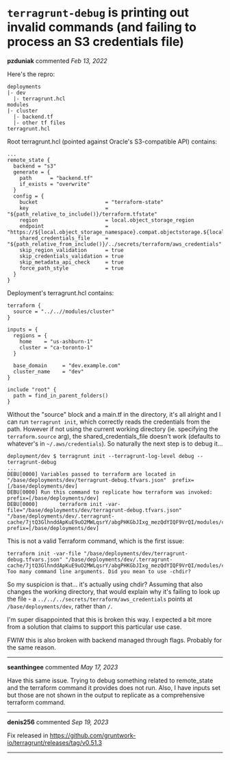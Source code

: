 # `terragrunt-debug` is printing out invalid commands (and failing to process an S3 credentials file)

**pzduniak** commented *Feb 13, 2022*

Here's the repro:
```
deployments
|- dev
  |- terragrunt.hcl
modules
|- cluster
  |- backend.tf
  |- other tf files
terragrunt.hcl
```

Root terragrunt.hcl (pointed against Oracle's S3-compatible API) contains:
```
...
remote_state {
  backend = "s3"
  generate = {
    path      = "backend.tf"
    if_exists = "overwrite"
  }
  config = {
    bucket                      = "terraform-state"
    key                         = "${path_relative_to_include()}/terraform.tfstate"
    region                      = local.object_storage_region
    endpoint                    = "https://${local.object_storage_namespace}.compat.objectstorage.${local.object_storage_region}.oraclecloud.com"
    shared_credentials_file     = "${path_relative_from_include()}/../secrets/terraform/aws_credentials"
    skip_region_validation      = true
    skip_credentials_validation = true
    skip_metadata_api_check     = true
    force_path_style            = true
  }
}
```

Deployment's terragrunt.hcl contains:
```
terraform {
  source = "../..//modules/cluster"
}

inputs = {
  regions = {
    home    = "us-ashburn-1"
    cluster = "ca-toronto-1"
  }

  base_domain     = "dev.example.com"
  cluster_name    = "dev"
}

include "root" {
  path = find_in_parent_folders()
}
```

Without the "source" block and a main.tf in the directory, it's all alright and I can run `terragrunt init`, which correctly reads the credentials from the path. However if not using the current working directory (ie. specifying the `terraform.source` arg), the shared_credentials_file doesn't work (defaults to whatever's in `~/.aws/credentials`). So naturally the next step is to debug it...

```
deployment/dev $ terragrunt init --terragrunt-log-level debug --terragrunt-debug
...
DEBU[0000] Variables passed to terraform are located in "/base/deployments/dev/terragrunt-debug.tfvars.json"  prefix=[/base/deployments/dev]
DEBU[0000] Run this command to replicate how terraform was invoked:  prefix=[/base/deployments/dev]
DEBU[0000]       terraform init -var-file="/base/deployments/dev/terragrunt-debug.tfvars.json" "/base/deployments/dev/.terragrunt-cache/7jtQ3GlhnddApKuE9uO2MWLqsrY/abgPHKGbJIxg_mezQdYIQF9VrQI/modules/cluster"  prefix=[/base/deployments/dev]
```
This is not a valid Terraform command, which is the first issue:
```
terraform init -var-file "/base/deployments/dev/terragrunt-debug.tfvars.json" "/base/deployments/dev/.terragrunt-cache/7jtQ3GlhnddApKuE9uO2MWLqsrY/abgPHKGbJIxg_mezQdYIQF9VrQI/modules/cluster"
Too many command line arguments. Did you mean to use -chdir?
```
So my suspicion is that... it's actually using chdir? Assuming that also changes the working directory, that would explain why it's failing to look up the file - a `../../../secrets/terraform/aws_credentials` points at `/base/deployments/dev`, rather than `/`.

I'm super disappointed that this is broken this way. I expected a bit more from a solution that claims to support this particular use case.

FWIW this is also broken with backend managed through flags. Probably for the same reason.
<br />
***


**seanthingee** commented *May 17, 2023*

Have this same issue. Trying to debug something related to remote_state and the terraform command it provides does not run. Also, I have inputs set but those are not shown in the output to replicate as a comprehensive terraform command.
***

**denis256** commented *Sep 19, 2023*

Fix released in https://github.com/gruntwork-io/terragrunt/releases/tag/v0.51.3
***

